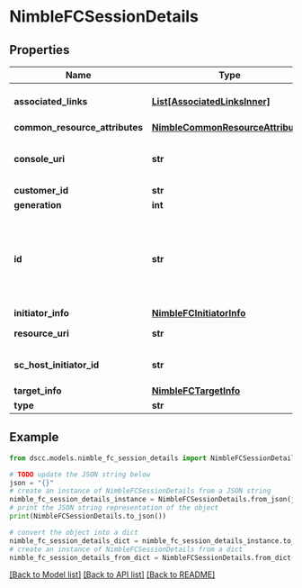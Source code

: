 # NimbleFCSessionDetails


## Properties

Name | Type | Description | Notes
------------ | ------------- | ------------- | -------------
**associated_links** | [**List[AssociatedLinksInner]**](AssociatedLinksInner.md) | Associated Links Details | [optional] 
**common_resource_attributes** | [**NimbleCommonResourceAttributes**](NimbleCommonResourceAttributes.md) |  | [optional] 
**console_uri** | **str** | consoleUri for detailed storage object | [optional] 
**customer_id** | **str** | customerId | [optional] 
**generation** | **int** | generation | [optional] 
**id** | **str** | Unique identifier of the Fibre Channel session. A 42 digit hexadecimal number. | [optional] 
**initiator_info** | [**NimbleFCInitiatorInfo**](NimbleFCInitiatorInfo.md) |  | [optional] 
**resource_uri** | **str** | Link to the object URI | [optional] 
**sc_host_initiator_id** | **str** | Host Service Initiator Id | [optional] 
**target_info** | [**NimbleFCTargetInfo**](NimbleFCTargetInfo.md) |  | [optional] 
**type** | **str** | type | [optional] 

## Example

```python
from dscc.models.nimble_fc_session_details import NimbleFCSessionDetails

# TODO update the JSON string below
json = "{}"
# create an instance of NimbleFCSessionDetails from a JSON string
nimble_fc_session_details_instance = NimbleFCSessionDetails.from_json(json)
# print the JSON string representation of the object
print(NimbleFCSessionDetails.to_json())

# convert the object into a dict
nimble_fc_session_details_dict = nimble_fc_session_details_instance.to_dict()
# create an instance of NimbleFCSessionDetails from a dict
nimble_fc_session_details_from_dict = NimbleFCSessionDetails.from_dict(nimble_fc_session_details_dict)
```
[[Back to Model list]](../README.md#documentation-for-models) [[Back to API list]](../README.md#documentation-for-api-endpoints) [[Back to README]](../README.md)


